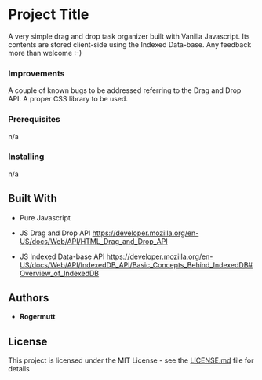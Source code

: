 # Project Title
A very simple drag and drop task organizer built with Vanilla Javascript. Its contents are stored client-side using the Indexed Data-base. 
Any feedback more than welcome :-)

### Improvements
A couple of known bugs to be addressed referring to the Drag and Drop API.
A proper CSS library to be used.

### Prerequisites
n/a

### Installing
n/a

## Built With
* Pure Javascript 

*  JS Drag and Drop API
https://developer.mozilla.org/en-US/docs/Web/API/HTML_Drag_and_Drop_API
*  JS Indexed Data-base API 
https://developer.mozilla.org/en-US/docs/Web/API/IndexedDB_API/Basic_Concepts_Behind_IndexedDB#Overview_of_IndexedDB

## Authors
* **Rogermutt**

## License
This project is licensed under the MIT License - see the [LICENSE.md](LICENSE.md) file for details
